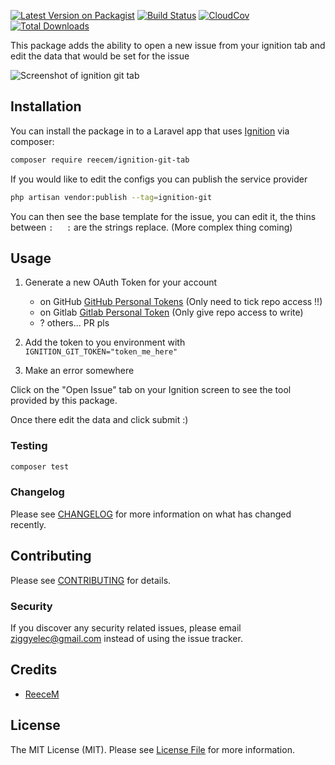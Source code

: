 
[![Latest Version on Packagist](https://poser.pugx.org/reecem/ignition-git/v/stable)](https://packagist.org/packages/ReeceM/ignition-git)
[![Build Status](https://img.shields.io/travis/ReeceM/ignition-git/master.svg?style=flat-square)](https://travis-ci.com/ReeceM/ignition-git)
[![CloudCov](https://codecov.io/gh/ReeceM/ignition-git/branch/master/graph/badge.svg)](https://codecov.io/ReeceM/ignition-git)
[![Total Downloads](https://poser.pugx.org/reecem/ignition-git/downloads)](https://packagist.org/packages/reecem/ignition-git)
<!-- [![Quality Score](https://img.shields.io/scrutinizer/g/reecem/ignition-git.svg?style=flat-square)](https://scrutinizer-ci.com/g/reecem/ignition-git) -->


This package adds the ability to open a new issue from your ignition tab and edit the data that would be set for the issue

![Screenshot of ignition git tab](https://reecem.github.io/ignition-git/screenshot.png)

## Installation

You can install the package in to a Laravel app that uses [Ignition](https://flareapp.io) via composer:

```bash
composer require reecem/ignition-git-tab
```

If you would like to edit the configs you can publish the service provider

```bash
php artisan vendor:publish --tag=ignition-git
```
You can then see the base template for the issue, you can edit it, the thins between `:   :` are the strings replace. 
(More complex thing coming)

## Usage

1. Generate a new OAuth Token for your account 
    - on GitHub [GitHub Personal Tokens](https://github.com/settings/tokens) (Only need to tick repo access !!)
    - on Gitlab [Gitlab Personal Token](https://gitlab.com/profile/personal_access_tokens) (Only give repo access to write)
    - ? others... PR pls

2. Add the token to you environment with `IGNITION_GIT_TOKEN="token_me_here"`

3. Make an error somewhere 

Click on the "Open Issue" tab on your Ignition screen to see the tool provided by this package.

Once there edit the data and click submit :)

### Testing

``` bash
composer test
```

### Changelog

Please see [CHANGELOG](CHANGELOG.md) for more information on what has changed recently.

## Contributing

Please see [CONTRIBUTING](CONTRIBUTING.md) for details.

### Security

If you discover any security related issues, please email ziggyelec@gmail.com instead of using the issue tracker.

## Credits

- [ReeceM](https://github.com/ReeceM)

## License

The MIT License (MIT). Please see [License File](LICENSE.md) for more information.
